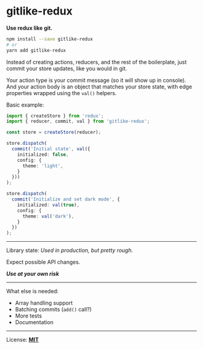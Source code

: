 # gitlike-redux

**Use redux like git.**

```bash
npm install --save gitlike-redux
# or
yarn add gitlike-redux
```

Instead of creating actions, reducers, and the rest of the boilerplate, just commit your store updates, like you would in git.

Your action type is your commit message (so it will show up in console). And your action body is an object that matches your store state, with edge properties wrapped using the `val()` helpers.

Basic example:

```typescript
import { createStore } from 'redux';
import { reducer, commit, val } from 'gitlike-redux';

const store = createStore(reducer);

store.dispatch(
  commit('Initial state', val({
    initialized: false,
    config: {
      theme: 'light',
    }
  }))
);

store.dispatch(
  commit('Initialize and set dark mode', {
    initialized: val(true),
    config: {
      theme: val('dark'),
    }
  })
);
```

---

Library state: _Used in production, but pretty rough._

Expect possible API changes.

**_Use at your own risk_**

---

What else is needed:

- Array handling support
- Batching commits (`add()` call?)
- More tests
- Documentation

---

License: **[MIT](LICENSE.md)**
